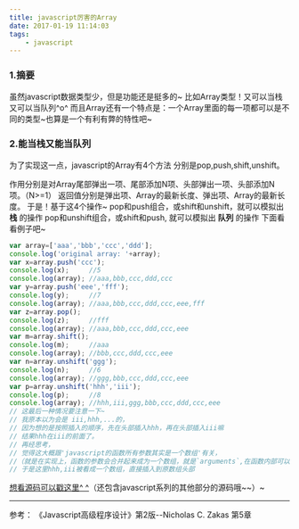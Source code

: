 ```yaml
---
title: javascript厉害的Array
date: 2017-01-19 11:14:03
tags:
    - javascript
---
```

### 1.摘要
虽然javascript数据类型少，但是功能还是挺多的~
比如Array类型！又可以当栈又可以当队列^o^
而且Array还有一个特点是：一个Array里面的每一项都可以是不同的类型~也算是一个有利有弊的特性吧~
### 2.能当栈又能当队列
为了实现这一点，javascript的Array有4个方法
分别是pop,push,shift,unshift。
<!-- more -->
作用分别是对Array尾部弹出一项、尾部添加N项、头部弹出一项、头部添加N项。（N>=1）
返回值分别是弹出项、Array的最新长度、弹出项、Array的最新长度。
于是！基于这4个操作~
pop和push组合，或shift和unshift，就可以模拟出 **栈** 的操作
pop和unshift组合，或shift和push, 就可以模拟出 **队列** 的操作
下面看看例子吧~
```javascript
var array=['aaa','bbb','ccc','ddd'];
console.log('original array: '+array);
var x=array.push('ccc');
console.log(x);     //5
console.log(array); //aaa,bbb,ccc,ddd,ccc
var y=array.push('eee','fff');
console.log(y);     //7
console.log(array); //aaa,bbb,ccc,ddd,ccc,eee,fff
var z=array.pop();
console.log(z);     //fff
console.log(array); //aaa,bbb,ccc,ddd,ccc,eee
var m=array.shift();
console.log(m);     //aaa
console.log(array); //bbb,ccc,ddd,ccc,eee
var n=array.unshift('ggg');
console.log(n);     //6
console.log(array); //ggg,bbb,ccc,ddd,ccc,eee
var p=array.unshift('hhh','iii');
console.log(p);     //8
console.log(array); //hhh,iii,ggg,bbb,ccc,ddd,ccc,eee
// 这最后一种情况要注意一下~
// 我原本以为会是 iii,hhh,...的，
// 因为想的是按照插入的顺序，先在头部插入hhh，再在头部插入iii嘛
// 结果hhh在iii的前面了。
// 再经思考，
// 觉得这大概跟'javascript的函数所有参数其实是一个数组'有关，
//（就是在实现上，函数的参数会合并起来成为一个数组，就是`arguments`,在函数内部可以通过arguments[i]依次访问传入的参数~~ 虽然严格来讲它不是数组，是类数组，但这里就不多说啦）
// 于是这里hhh,iii被看成一个数组，直接插入到原数组头部
```
[想看源码可以戳这里^ ^](https://github.com/disinuo/Demo_for_learningJS)（还包含javascript系列的其他部分的源码哦~~）~
**********
参考：
《Javascript高级程序设计》第2版--Nicholas C. Zakas 第5章
